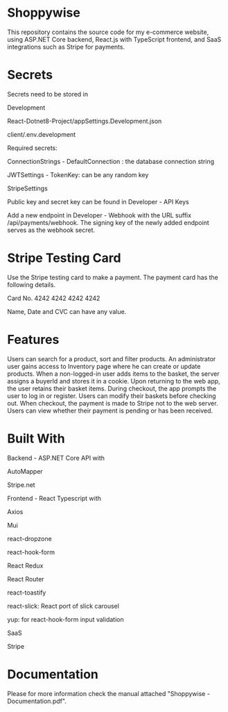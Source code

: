 # Shoppywise

This repository contains the source code for my e-commerce website, using ASP.NET Core backend, React.js with TypeScript frontend, and SaaS integrations such as Stripe for payments.

# Secrets

Secrets need to be stored in

Development

React-Dotnet8-Project/appSettings.Development.json

client/.env.development

Required secrets:

ConnectionStrings - DefaultConnection : the database connection string

JWTSettings - TokenKey: can be any random key

StripeSettings

Public key and secret key can be found in Developer - API Keys

Add a new endpoint in Developer - Webhook with the URL suffix /api/payments/webhook. The signing key of the newly added endpoint serves as the webhook secret.

# Stripe Testing Card
Use the Stripe testing card to make a payment. The payment card has the following details.

Card No. 4242 4242 4242 4242

Name, Date and CVC can have any value.

# Features

Users can search for a product, sort and filter products.
An administrator user gains access to Inventory page where he can create or update products.
When a non-logged-in user adds items to the basket, the server assigns a buyerId and stores it in a cookie. Upon returning to the web app, the user retains their basket items. During checkout, the app prompts the user to log in or register.
Users can modify their baskets before checking out.
When checkout, the payment is made to Stripe not to the web server.
Users can view whether their payment is pending or has been received.

# Built With

Backend - ASP.NET Core API with

AutoMapper

Stripe.net

Frontend - React Typescript with

Axios

Mui

react-dropzone

react-hook-form

React Redux

React Router

react-toastify

react-slick: React port of slick carousel

yup: for react-hook-form input validation

SaaS

Stripe

# Documentation

Please for more information check the manual attached "Shoppywise - Documentation.pdf".
